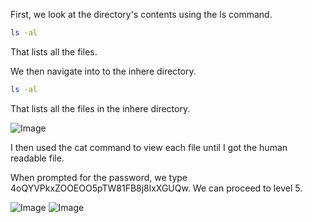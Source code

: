 First, we look at the directory's contents using the ls command.

```bash 
ls -al
```
That lists all the files. 

We then navigate into to the inhere directory.


```bash 
ls -al
```
That lists all the files in the inhere directory. 

![Image](https://github.com/user-attachments/assets/8fb1e4b3-4da9-429a-ab64-78a3403dad52)

I then used the cat command to view each file until I got the human readable file.

When prompted for the password, we type 4oQYVPkxZOOEOO5pTW81FB8j8lxXGUQw. We can proceed to level 5.

![Image](https://github.com/user-attachments/assets/0ca76e88-bb88-4838-8b8c-f76b2e375408)
![Image](https://github.com/user-attachments/assets/13d88650-48a8-4f44-9fcf-549e90c79a1e)
